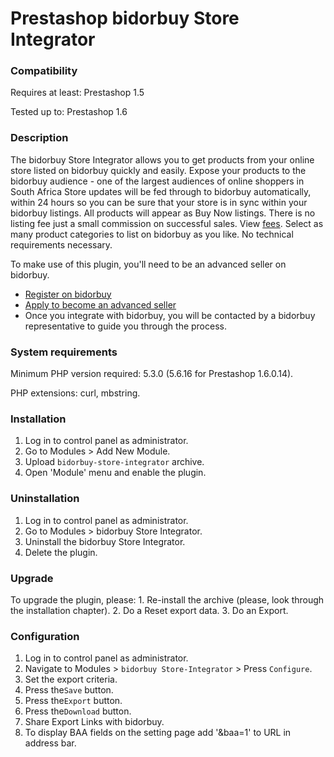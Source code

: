 # Prestashop bidorbuy Store Integrator

### Compatibility

Requires at least: Prestashop 1.5

Tested up to: Prestashop 1.6

### Description

The bidorbuy Store Integrator allows you to get products from your online store listed on bidorbuy quickly and easily.
Expose your products to the bidorbuy audience - one of the largest audiences of online shoppers in South Africa Store updates will be fed through to bidorbuy automatically, within 24 hours so you can be sure that your store is in sync within your bidorbuy listings. All products will appear as Buy Now listings. There is no listing fee just a small commission on successful sales. View [fees](https://support.bidorbuy.co.za/index.php?/Knowledgebase/Article/View/22/0/fee-rate-card---what-we-charge). Select as many product categories to list on bidorbuy as you like. No technical requirements necessary.

To make use of this plugin, you'll need to be an advanced seller on bidorbuy.
 * [Register on bidorbuy](https://www.bidorbuy.co.za/jsp/registration/UserRegistration.jsp?action=Modify)
 * [Apply to become an advanced seller](https://www.bidorbuy.co.za/jsp/seller/registration/UserSellersRequest.jsp)
 * Once you integrate with bidorbuy, you will be contacted by a bidorbuy representative to guide you through the process.

### System requirements

Minimum PHP version required: 5.3.0 (5.6.16 for Prestashop 1.6.0.14).

PHP extensions: curl, mbstring.

### Installation

1. Log in to control panel as administrator.
2. Go to Modules > Add New Module.
3. Upload `bidorbuy-store-integrator` archive.
4. Open 'Module' menu and enable the plugin.

### Uninstallation

1. Log in to control panel as administrator.
2. Go to Modules > bidorbuy Store Integrator.
3. Uninstall the bidorbuy Store Integrator.
4. Delete the plugin.

### Upgrade

To upgrade the plugin, please: 1. Re-install the archive (please, look through the installation chapter). 2. Do a Reset export data. 3. Do an Export.

### Configuration

1. Log in to control panel as administrator.
2. Navigate to Modules > `bidorbuy Store-Integrator` > Press `Configure`.
3. Set the export criteria.
4. Press the`Save` button.
5. Press the`Export` button.
6. Press the`Download` button.
7. Share Export Links with bidorbuy.
8. To display BAA fields on the setting page add '&baa=1' to URL in address bar.


